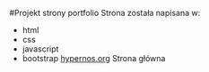 #Projekt strony portfolio
Strona została napisana w:
- html
- css
- javascript
- bootstrap
[hypernos.org](https://hypernos.org/)
Strona główna
